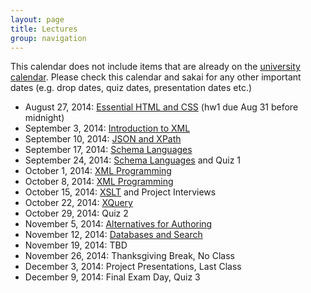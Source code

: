 ```yaml
---
layout: page
title: Lectures
group: navigation
---
```



This calendar does not include items that are already on the
[university calendar](http://www.luc.edu/academics/schedules/spring/academic_calendar.shtml).
Please check this calendar and sakai for any other important dates (e.g. drop
dates, quiz dates, presentation dates etc.)

* August 27, 2014: [Essential HTML and CSS](essential_html.html) (hw1 due Aug 31 before midnight)
* September 3, 2014: [Introduction to XML](xml_introduction.html)
* September 10, 2014: [JSON and XPath](xpath.html)
* September 17, 2014: [Schema Languages](schema_languages.html) <!-- (hw2 due Sept 20 before midnight) -->
* September 24, 2014: [Schema Languages](schema_languages.html) and Quiz 1
* October 1, 2014: [XML Programming](xml_programming.html)
* October 8, 2014: [XML Programming](xml_programming.html) <!-- (hw3 due Oct 14 before midnight) -->
* October 15, 2014: [XSLT](xslt.html) and Project Interviews
* October 22, 2014: [XQuery](xquery.html)
* October 29, 2014: Quiz 2
* November 5, 2014: [Alternatives for Authoring](alternatives.html)
* November 12, 2014: [Databases and Search](databases.html)
* November 19, 2014: TBD
* November 26, 2014: Thanksgiving Break, No Class
* December 3, 2014: Project Presentations, Last Class
* December 9, 2014: Final Exam Day, Quiz 3